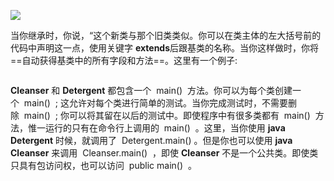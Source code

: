 ![](https://gitee.com/codebysandwich/source/raw/master/picgo/2022-09/20220929015058.png)

当你继承时，你说，“这个新类与那个旧类类似。你可以在类主体的左大括号前的代码中声明这一点，使用关键字 **extends**后跟基类的名称。当你这样做时，你将==自动获得基类中的所有字段和方法==。这里有一个例子:

```java

```

**Cleanser** 和 **Detergent** 都包含一个  main()  方法。你可以为每个类创建一个  main()  ; 这允许对每个类进行简单的测试。当你完成测试时，不需要删除  main()  ; 你可以将其留在以后的测试中。即使程序中有很多类都有  main()  方法，惟一运行的只有在命令行上调用的  main()  。这里，当你使用 **java Detergent** 时候，就调用了  Detergent.main() 。但是你也可以使用 **java Cleanser** 来调用  Cleanser.main()  ，即使 **Cleanser** 不是一个公共类。即使类只具有包访问权，也可以访问  public main()  。